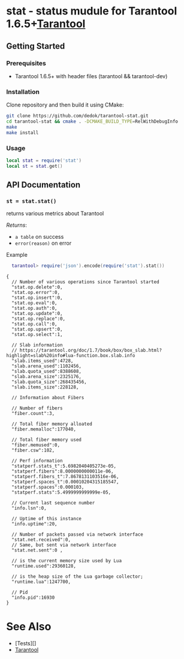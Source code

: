 # stat - status mudule for Tarantool 1.6.5+[Tarantool][]

## Getting Started

### Prerequisites

 * Tarantool 1.6.5+ with header files (tarantool && tarantool-dev)

### Installation

Clone repository and then build it using CMake:

``` bash
git clone https://github.com/dedok/tarantool-stat.git
cd tarantool-stat && cmake . -DCMAKE_BUILD_TYPE=RelWithDebugInfo
make
make install
```

### Usage

``` lua
local stat = require('stat')
local st = stat.get()
```

## API Documentation

### `st = stat.stat()`

returns various metrics about Tarantool

*Returns*:

 - `a table` on success
 - `error(reason)` on error

Example

``` lua
  tarantool> require('json').encode(require('stat').stat())
```

```
{
  // Number of various operations since Tarantool started
  "stat.op.delete":0,
  "stat.op.error":0,
  "stat.op.insert":0,
  "stat.op.eval":0,
  "stat.op.auth":0,
  "stat.op.update":0,
  "stat.op.replace":0,
  "stat.op.call":0,
  "stat.op.upsert":0,
  "stat.op.select":1,

  // Slab information
  // https://tarantool.org/doc/1.7/book/box/box_slab.html?highlight=slab%20info#lua-function.box.slab.info
  "slab.items_used":4728,
  "slab.arena_used":1102456,
  "slab.quota_used":8388608,
  "slab.arena_size":2325176,
  "slab.quota_size":268435456,
  "slab.items_size":228128,

  // Information about Fibers

  // Number of fibers
  "fiber.count":3,

  // Total fiber memory alloated
  "fiber.memalloc":177040,

  // Total fiber memory used
  "fiber.memused":0,
  "fiber.csw":102,

  // Perf information
  "statperf.stats_t":5.6982040405273e-05,
  "statperf.fibers":8.0000000000011e-06,
  "statperf.fibers_t":7.8678131103516e-06,
  "statperf.spaces_t":0.00010204315185547,
  "statperf.spaces":0.000103,
  "statperf.stats":5.4999999999999e-05,

  // Current last sequence number
  "info.lsn":0,

  // Uptime of this instance
  "info.uptime":20,

  // Number of packets passed via network interface
  "stat.net.received":0,
  // Same, but sent via network interface
  "stat.net.sent":0 ,

  // is the current memory size used by Lua
  "runtime.used":29360128,

  // is the heap size of the Lua garbage collector;
  "runtime.lua":1247700,

  // Pid
  "info.pid":16930
}
```

# See Also

 * [Tests][]
 * [Tarantool][]

[Tarantool]: http://github.com/tarantool/tarantool
